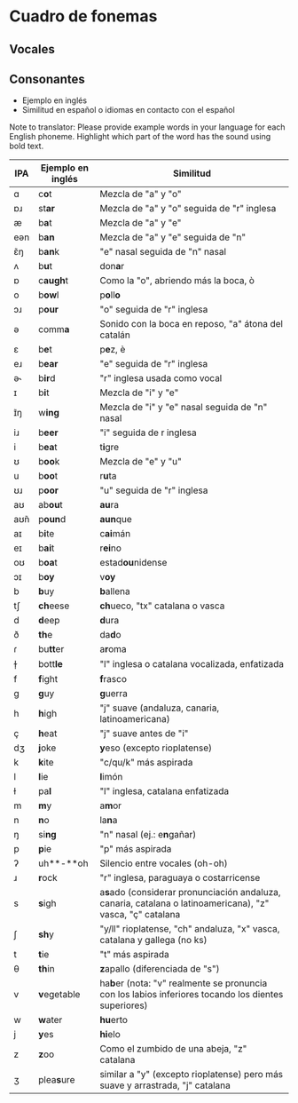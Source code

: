 # Cuadro de fonemas
## Vocales
## Consonantes

- Ejemplo en inglés
- Similitud en español o idiomas en contacto con el español

Note to translator: Please provide example words in your language for each English phoneme. Highlight which part of the word has the sound using bold text.

| IPA  | Ejemplo en inglés | Similitud |
| ---- | -------------------- | ------------ |
| ɑ    | c**o**t              | Mezcla de "a" y "o"|
| ɒɹ   | st**ar**             | Mezcla de "a" y "o" seguida de "r" inglesa|
| æ    | b**a**t              | Mezcla de "a" y "e"|
| eən  | b**an**              | Mezcla de "a" y "e" seguida de "n"|
| ɛ̃ŋ  | b**an**k             | "e" nasal seguida de "n" nasal|
| ʌ    | b**u**t              | don**a**r |
| ɒ    | c**augh**t           | Como la "o", abriendo más la boca, ò |
| o    | b**ow**l             | p**o**ll**o** |
| ɔɹ   | p**our**             | "o" seguida de "r" inglesa|
| ə    | comm**a**            | Sonido con la boca en reposo, "a" átona del catalán |
| ɛ    | b**e**t              | p**e**z, è |
| eɹ   | b**ear**             | "e" seguida de "r" inglesa |
| ə˞   | b**ir**d             | "r" inglesa usada como vocal |
| ɪ    | b**i**t              | Mezcla de "i" y "e" |
| ɪ̃ŋ  | w**ing**             | Mezcla de "i" y "e" nasal seguida de "n" nasal |
| iɹ   | b**eer**             | "i" seguida de r inglesa |
| i    | b**ea**t             | t**i**gre |
| ʊ    | b**oo**k             | Mezcla de "e" y "u" |
| u    | b**oo**t             | r**u**ta |
| ʊɹ   | p**oor**             | "u" seguida de "r" inglesa |
| aʊ   | ab**ou**t            | **au**ra |
| aʊ̃n | p**oun**d            | **aun**que |
| aɪ   | b**i**te             | c**ai**mán |
| eɪ   | b**ai**t             | r**ei**no |
| oʊ   | b**oa**t             | estad**ou**nidense |
| ɔɪ   | b**oy**              | v**oy** |
| b    | **b**uy              | **b**allena |
| tʃ   | **ch**eese           | **ch**ueco, "tx" catalana o vasca |
| d    | **d**eep             | **d**ura |
| ð    | **th**e              | da**d**o |
| ɾ    | bu**tt**er           | a**r**oma|
| ɫ̩   | bott**le**           | "l" inglesa o catalana vocalizada, enfatizada|
| f    | **f**ight            | **f**rasco |
| g    | **g**uy              | **g**uerra |
| h    | **h**igh             | "j" suave (andaluza, canaria, latinoamericana) |
| ç    | **h**eat             | "j" suave antes de "i" |
| dʒ   | **j**oke             | **y**eso (excepto rioplatense) |
| k    | **k**ite             | "c/qu/k" más aspirada |
| l    | **l**ie              | **l**imón |
| ɫ    | pa**l**              | "l" inglesa, catalana enfatizada |
| m    | **m**y               | a**m**or |
| n    | **n**o               | la**n**a |
| ŋ    | si**ng**             | "n" nasal (ej.: e**n**gañar) |
| p    | **p**ie              | "p" más aspirada |
| ʔ    | uh**-**oh            | Silencio entre vocales (oh-oh) |
| ɹ    | **r**ock             | "r" inglesa, paraguaya o costarricense |
| s    | **s**igh             | a**s**ado (considerar pronunciación andaluza, canaria, catalana o latinoamericana), "z" vasca, "ç" catalana |
| ʃ    | **sh**y              | "y/ll" rioplatense, "ch" andaluza, "x" vasca, catalana y gallega (no ks) |
| t    | **t**ie              | "t" más aspirada |
| θ    | **th**in             | **z**apallo (diferenciada de "s") |
| v    | **v**egetable        | ha**b**er (nota: "v" realmente se pronuncia con los labios inferiores tocando los dientes superiores) |
| w    | **w**ater            | **hu**erto |
| j    | **y**es              | **hi**elo |
| z    | **z**oo              | Como el zumbido de una abeja, "z" catalana |
| ʒ    | plea**s**ure         | similar a "y" (excepto rioplatense) pero más suave y arrastrada, "j" catalana |
